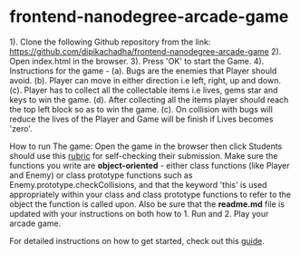 frontend-nanodegree-arcade-game
===============================
1). Clone the following Github repository from the link: https://github.com/dipikachadha/frontend-nanodegree-arcade-game
2). Open index.html in the browser.
3). Press 'OK' to start the Game.
4). Instructions for the game -
  (a). Bugs are the enemies that Player should avoid.
  (b). Player can move in either direction i.e left, right, up and down.
  (c). Player has to collect all the collectable items i.e lives, gems star and keys to win the game.
  (d). After collecting all the items player should reach the top left block so as to win the game.
  (c). On collision with bugs will reduce the lives of the Player and Game will be finish if Lives  becomes 'zero'.


How to run The game: Open the game in the browser then click
Students should use this [rubric](https://review.udacity.com/#!/projects/2696458597/rubric) for self-checking their submission. Make sure the functions you write are **object-oriented** - either class functions (like Player and Enemy) or class prototype functions such as Enemy.prototype.checkCollisions, and that the keyword 'this' is used appropriately within your class and class prototype functions to refer to the object the function is called upon. Also be sure that the **readme.md** file is updated with your instructions on both how to 1. Run and 2. Play your arcade game.

For detailed instructions on how to get started, check out this [guide](https://docs.google.com/document/d/1v01aScPjSWCCWQLIpFqvg3-vXLH2e8_SZQKC8jNO0Dc/pub?embedded=true).
